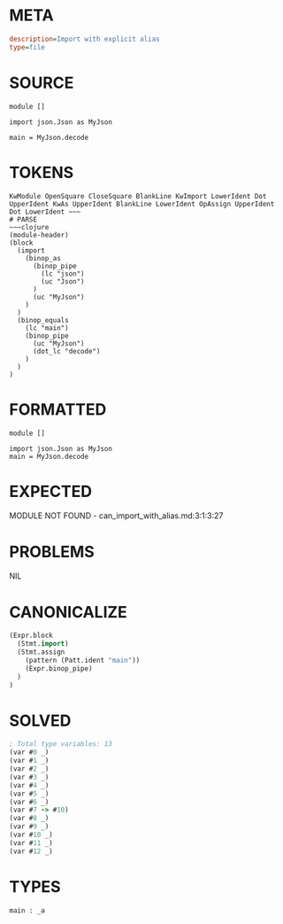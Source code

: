 # META
~~~ini
description=Import with explicit alias
type=file
~~~
# SOURCE
~~~roc
module []

import json.Json as MyJson

main = MyJson.decode
~~~
# TOKENS
~~~text
KwModule OpenSquare CloseSquare BlankLine KwImport LowerIdent Dot UpperIdent KwAs UpperIdent BlankLine LowerIdent OpAssign UpperIdent Dot LowerIdent ~~~
# PARSE
~~~clojure
(module-header)
(block
  (import
    (binop_as
      (binop_pipe
        (lc "json")
        (uc "Json")
      )
      (uc "MyJson")
    )
  )
  (binop_equals
    (lc "main")
    (binop_pipe
      (uc "MyJson")
      (dot_lc "decode")
    )
  )
)
~~~
# FORMATTED
~~~roc
module []

import json.Json as MyJson
main = MyJson.decode
~~~
# EXPECTED
MODULE NOT FOUND - can_import_with_alias.md:3:1:3:27
# PROBLEMS
NIL
# CANONICALIZE
~~~clojure
(Expr.block
  (Stmt.import)
  (Stmt.assign
    (pattern (Patt.ident "main"))
    (Expr.binop_pipe)
  )
)
~~~
# SOLVED
~~~clojure
; Total type variables: 13
(var #0 _)
(var #1 _)
(var #2 _)
(var #3 _)
(var #4 _)
(var #5 _)
(var #6 _)
(var #7 -> #10)
(var #8 _)
(var #9 _)
(var #10 _)
(var #11 _)
(var #12 _)
~~~
# TYPES
~~~roc
main : _a
~~~
